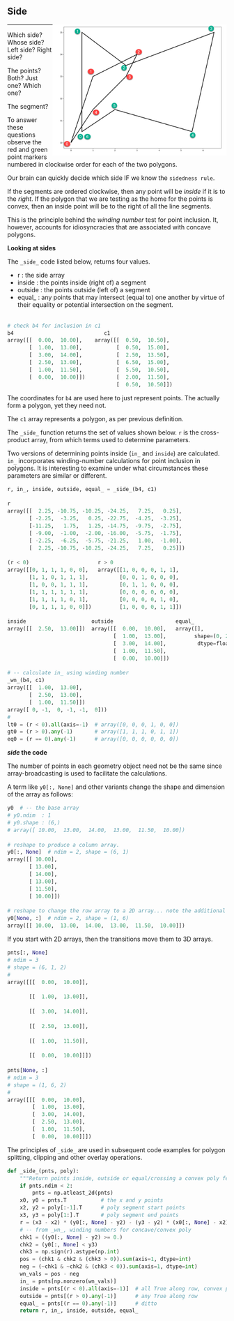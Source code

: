 ## Side

<img src="../images/b4c1_side.png" align="right" width="400"/>

---
Which side?  Whose side?  Left side? Right side?

The points? Both? Just one? Which one?

The segment?

To answer these questions observe the red and green point markers numbered in clockwise order for each of the two polygons.

Our brain can quickly decide which side IF we know the ``sidedness rule``.  

If the segments are ordered clockwise, then any point will be *inside* if it is to the *right*.
If the polygon that we are testing as the home for the points is convex, then an inside point
will be to the right of all the line segments.

This is the principle behind the *winding number* test for point inclusion.  It, however, accounts
for idiosyncracies that are associated with concave polygons.

**Looking at sides**

The ``_side_`` code listed below, returns four values.

- r       : the side array
- inside  : the points inside (right of) a segment
- outside : the points outside (left of) a segment
- equal_  : any points that may intersect (equal to) one another by virtue of their equality or potential intersection on the segment.

```python

# check b4 for inclusion in c1
b4                             c1 
array([[  0.00,  10.00],    array([[  0.50,  10.50],
       [  1.00,  13.00],           [  0.50,  15.00],
       [  3.00,  14.00],           [  2.50,  13.50],
       [  2.50,  13.00],           [  6.50,  15.00],
       [  1.00,  11.50],           [  5.50,  10.50],
       [  0.00,  10.00]])          [  2.00,  11.50],
                                   [  0.50,  10.50]])
```
The coordinates for ``b4`` are used here to just represent points.  The actually form a polygon, yet they need not.

The ``c1`` array represents a polygon, as per previous definition.

The ``_side_`` function returns the set of values shown below.  ``r`` is the cross-product array, from which terms used to determine parameters.

Two versions of determining points inside (``in_`` and ``inside``) are calculated.  ``in_`` incorporates winding-number calculations for point
inclusion in polygons.  It is interesting to examine under what circumstances these parameters are similar or different.

```python
r, in_, inside, outside, equal_ = _side_(b4, c1)

r
array([[  2.25, -10.75, -10.25, -24.25,   7.25,   0.25],
       [ -2.25,  -3.25,   0.25, -22.75,  -4.25,  -3.25],
       [-11.25,   1.75,   1.25, -14.75,  -9.75,  -2.75],
       [ -9.00,  -1.00,  -2.00, -16.00,  -5.75,  -1.75],
       [ -2.25,  -6.25,  -5.75, -21.25,   1.00,  -1.00],
       [  2.25, -10.75, -10.25, -24.25,   7.25,   0.25]])

(r < 0)                      r > 0
array([[0, 1, 1, 1, 0, 0],   array([[1, 0, 0, 0, 1, 1],
       [1, 1, 0, 1, 1, 1],          [0, 0, 1, 0, 0, 0],
       [1, 0, 0, 1, 1, 1],          [0, 1, 1, 0, 0, 0],
       [1, 1, 1, 1, 1, 1],          [0, 0, 0, 0, 0, 0],
       [1, 1, 1, 1, 0, 1],          [0, 0, 0, 0, 1, 0],
       [0, 1, 1, 1, 0, 0]])         [1, 0, 0, 0, 1, 1]])

inside                     outside                    equal_
array([[  2.50,  13.00]])  array([[  0.00,  10.00],   array([],
                                  [  1.00,  13.00],         shape=(0, 2),
                                  [  3.00,  14.00],          dtype=float64)
                                  [  1.00,  11.50],
                                  [  0.00,  10.00]])

# -- calculate in_ using winding number 
_wn_(b4, c1)
array([[  1.00,  13.00],
       [  2.50,  13.00],
       [  1.00,  11.50]])
array([ 0, -1,  0, -1, -1,  0]))
#
lt0 = (r < 0).all(axis=-1)  # array([0, 0, 0, 1, 0, 0])
gt0 = (r > 0).any(-1)       # array([1, 1, 1, 0, 1, 1])
eq0 = (r == 0).any(-1)      # array([0, 0, 0, 0, 0, 0])

```
**_side_ the code**

The number of points in each geometry object need not be the same since array-broadcasting is used to
facilitate the calculations.

A term like ``y0[:, None]`` and other variants change the shape and dimension of the array as follows:

```python
y0  # -- the base array
# y0.ndim  : 1
# y0.shape : (6,)
# array([ 10.00,  13.00,  14.00,  13.00,  11.50,  10.00])

# reshape to produce a column array.
y0[:, None]  # ndim = 2, shape = (6, 1)
array([[ 10.00],
       [ 13.00],
       [ 14.00],
       [ 13.00],
       [ 11.50],
       [ 10.00]])

# reshape to change the row array to a 2D array... note the additional [ ] around the coordinates
y0[None, :]  # ndim = 2, shape = (1, 6)
array([[ 10.00,  13.00,  14.00,  13.00,  11.50,  10.00]])
```

If you start with 2D arrays, then the transitions move them to 3D arrays.

```python
pnts[:, None]
# ndim = 3
# shape = (6, 1, 2)
#
array([[[  0.00,  10.00]],

       [[  1.00,  13.00]],

       [[  3.00,  14.00]],

       [[  2.50,  13.00]],

       [[  1.00,  11.50]],

       [[  0.00,  10.00]]])

pnts[None, :]
# ndim = 3
# shape = (1, 6, 2)
#
array([[[  0.00,  10.00],
        [  1.00,  13.00],
        [  3.00,  14.00],
        [  2.50,  13.00],
        [  1.00,  11.50],
        [  0.00,  10.00]]])

```

The principles of ``_side_`` are used in subsequent code examples for polygon splitting, clipping and other overlay operations.

```python
def _side_(pnts, poly):
    """Return points inside, outside or equal/crossing a convex poly feature."""
    if pnts.ndim < 2:
        pnts = np.atleast_2d(pnts)
    x0, y0 = pnts.T           # the x and y points
    x2, y2 = poly[:-1].T      # poly segment start points
    x3, y3 = poly[1:].T       # poly segment end points
    r = (x3 - x2) * (y0[:, None] - y2) - (y3 - y2) * (x0[:, None] - x2)
    # -- from _wn_, winding numbers for concave/convex poly
    chk1 = ((y0[:, None] - y2) >= 0.)
    chk2 = (y0[:, None] < y3)
    chk3 = np.sign(r).astype(np.int)
    pos = (chk1 & chk2 & (chk3 > 0)).sum(axis=1, dtype=int)
    neg = (~chk1 & ~chk2 & (chk3 < 0)).sum(axis=1, dtype=int)
    wn_vals = pos - neg
    in_ = pnts[np.nonzero(wn_vals)]
    inside = pnts[(r < 0).all(axis=-1)]  # all True along row, convex polys only
    outside = pnts[(r > 0).any(-1)]      # any True along row
    equal_ = pnts[(r == 0).any(-1)]      # ditto
    return r, in_, inside, outside, equal_

```

